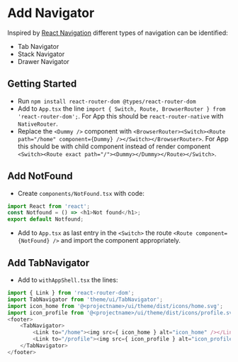 # Add Navigator

Inspired by [React Navigation](https://reactnavigation.org/) different types of navigation can be identified:
- Tab Navigator
- Stack Navigator
- Drawer Navigator

## Getting Started
- Run `npm install react-router-dom @types/react-router-dom`
- Add to `App.tsx` the line `import { Switch, Route, BrowserRouter } from 'react-router-dom';`. For App this should be `react-router-native` with `NativeRouter`.
- Replace the `<Dummy />` component with `<BrowserRouter><Switch><Route path="/home" component={Dummy} /></Switch></BrowserRouter>`. For App this should be with child component instead of render component `<Switch><Route exact path="/"><Dummy></Dummy></Route></Switch>`.

## Add NotFound
- Create `components/NotFound.tsx` with code:
```javascript
import React from 'react';
const Notfound = () => <h1>Not found</h1>;
export default Notfound;
```
- Add to `App.tsx` as last entry in the `<Switch>` the route `<Route component={NotFound} />` and import the component appropriately.

## Add TabNavigator
- Add to `withAppShell.tsx` the lines:
```javascript
import { Link } from 'react-router-dom';
import TabNavigator from 'theme/ui/TabNavigator';
import icon_home from '@<projectname>/ui/theme/dist/icons/home.svg';
import icon_profile from '@<projectname>/ui/theme/dist/icons/profile.svg';
<footer>
    <TabNavigator>
        <Link to="/home"><img src={ icon_home } alt="icon_home" /></Link>
        <Link to="/profile"><img src={ icon_profile } alt="icon_profile" /></Link>
    </TabNavigator>
</footer>
```
